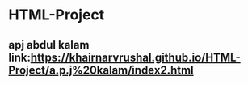 # HTML-Project
## apj abdul kalam link:https://khairnarvrushal.github.io/HTML-Project/a.p.j%20kalam/index2.html
